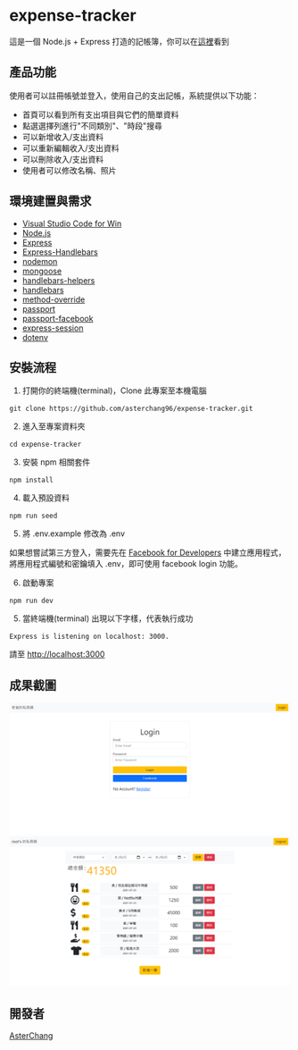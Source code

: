 # expense-tracker

這是一個 Node.js + Express 打造的記帳簿，你可以在[這裡](https://shrouded-basin-53328.herokuapp.com/)看到


## 產品功能

使用者可以註冊帳號並登入，使用自己的支出記帳，系統提供以下功能：
  - 首頁可以看到所有支出項目與它們的簡單資料
  - 點選選擇列進行"不同類別"、"時段"搜尋
  - 可以新增收入/支出資料
  - 可以重新編輯收入/支出資料
  - 可以刪除收入/支出資料
  - 使用者可以修改名稱、照片

## 環境建置與需求

- [Visual Studio Code for Win](https://code.visualstudio.com/)
- [Node.js](https://nodejs.org/en/)
- [Express](https://www.npmjs.com/package/express)
- [Express-Handlebars](https://www.npmjs.com/package/express-handlebars)
- [nodemon](https://www.npmjs.com/package/nodemon)
- [mongoose](https://www.npmjs.com/package/mongoose)
- [handlebars-helpers](https://www.npmjs.com/package/handlebars-helpers)
- [handlebars](https://www.npmjs.com/package/handlebars)
- [method-override](https://www.npmjs.com/search?q=method-override)
- [passport](https://www.npmjs.com/package/passport)
- [passport-facebook](https://www.npmjs.com/package/passport-facebook)
- [express-session](https://www.npmjs.com/package/express-session)
- [dotenv](https://www.npmjs.com/package/dotenv)

## 安裝流程

1. 打開你的終端機(terminal)，Clone 此專案至本機電腦

```
git clone https://github.com/asterchang96/expense-tracker.git
```

2. 進入至專案資料夾

```
cd expense-tracker
```

3. 安裝 npm 相關套件

```
npm install
```

4. 載入預設資料

```
npm run seed
```

5. 將 .env.example 修改為 .env

  如果想嘗試第三方登入，需要先在 [Facebook for Developers](https://developers.facebook.com/?no_redirect=1) 中建立應用程式，將應用程式編號和密鑰填入 .env，即可使用 facebook login 功能。

6. 啟動專案

```
npm run dev
```

5. 當終端機(terminal) 出現以下字樣，代表執行成功

```
Express is listening on localhost: 3000.
```

請至 [http://localhost:3000](http://localhost:3000)



## 成果截圖

![登入註冊頁](./users-login.png)
![主頁](./homePage.png)

## 開發者

[AsterChang](https://github.com/asterchang96)
